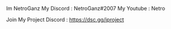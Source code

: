 Im NetroGanz
My Discord : NetroGanz#2007
My Youtube : Netro

Join My Project Discord : https://dsc.gg/iproject
